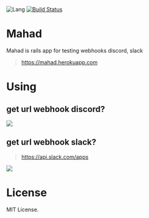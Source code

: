 
![Lang](https://img.shields.io/badge/Language-Ruby-red)
[![Build Status](https://travis-ci.com/rokhimin/Rails-Mahad.svg?branch=master)](https://travis-ci.com/rokhimin/Rails-Mahad)

# Mahad
Mahad is rails app for testing webhooks discord, slack
> https://mahad.herokuapp.com

# Using

## get url webhook discord?
![](https://i.imgur.com/LGQsTHK.png)

## get url webhook slack?
> https://api.slack.com/apps

![](https://i.imgur.com/kndXr31.png)

# License
MIT License.